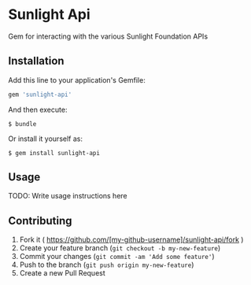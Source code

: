 # Sunlight Api

Gem for interacting with the various Sunlight Foundation APIs

## Installation

Add this line to your application's Gemfile:

```ruby
gem 'sunlight-api'
```

And then execute:

    $ bundle

Or install it yourself as:

    $ gem install sunlight-api

## Usage

TODO: Write usage instructions here

## Contributing

1. Fork it ( https://github.com/[my-github-username]/sunlight-api/fork )
2. Create your feature branch (`git checkout -b my-new-feature`)
3. Commit your changes (`git commit -am 'Add some feature'`)
4. Push to the branch (`git push origin my-new-feature`)
5. Create a new Pull Request
